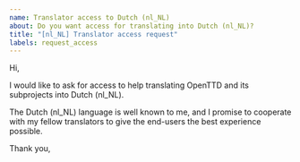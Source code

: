 ```yaml
---
name: Translator access to Dutch (nl_NL)
about: Do you want access for translating into Dutch (nl_NL)?
title: "[nl_NL] Translator access request"
labels: request_access
---
```


<!-- Please do not edit the header of this template. If you have something to add, do this at the end. -->
<!-- translator: nl_NL -->

Hi,

I would like to ask for access to help translating OpenTTD and its subprojects into Dutch (nl_NL).

The Dutch (nl_NL) language is well known to me, and I promise to cooperate with my fellow translators to give the end-users the best experience possible.

<!-- DO NOT modify anything above this line; feel free to add a personal touch below this line -->

Thank you,
